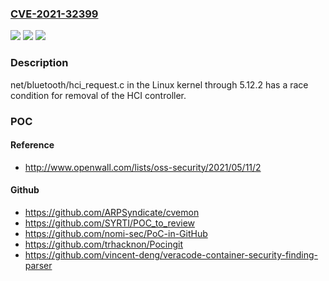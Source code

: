 ### [CVE-2021-32399](https://cve.mitre.org/cgi-bin/cvename.cgi?name=CVE-2021-32399)
![](https://img.shields.io/static/v1?label=Product&message=n%2Fa&color=blue)
![](https://img.shields.io/static/v1?label=Version&message=n%2Fa&color=blue)
![](https://img.shields.io/static/v1?label=Vulnerability&message=n%2Fa&color=brighgreen)

### Description

net/bluetooth/hci_request.c in the Linux kernel through 5.12.2 has a race condition for removal of the HCI controller.

### POC

#### Reference
- http://www.openwall.com/lists/oss-security/2021/05/11/2

#### Github
- https://github.com/ARPSyndicate/cvemon
- https://github.com/SYRTI/POC_to_review
- https://github.com/nomi-sec/PoC-in-GitHub
- https://github.com/trhacknon/Pocingit
- https://github.com/vincent-deng/veracode-container-security-finding-parser

